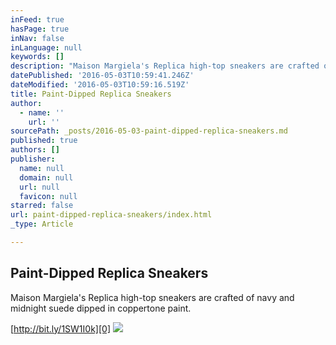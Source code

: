 ```yaml
---
inFeed: true
hasPage: true
inNav: false
inLanguage: null
keywords: []
description: "Maison Margiela's Replica high-top sneakers are crafted of navy and midnight suede dipped in coppertone paint."
datePublished: '2016-05-03T10:59:41.246Z'
dateModified: '2016-05-03T10:59:16.519Z'
title: Paint-Dipped Replica Sneakers
author:
  - name: ''
    url: ''
sourcePath: _posts/2016-05-03-paint-dipped-replica-sneakers.md
published: true
authors: []
publisher:
  name: null
  domain: null
  url: null
  favicon: null
starred: false
url: paint-dipped-replica-sneakers/index.html
_type: Article

---
```

## Paint-Dipped Replica Sneakers

Maison Margiela's Replica high-top sneakers are crafted of navy and midnight suede dipped in coppertone paint.

[http://bit.ly/1SW1I0k][0]
![](https://the-grid-user-content.s3-us-west-2.amazonaws.com/f0013612-bdbc-46ff-a2d6-51044352f39a.jpg)

[0]: http://bit.ly/1SW1I0k